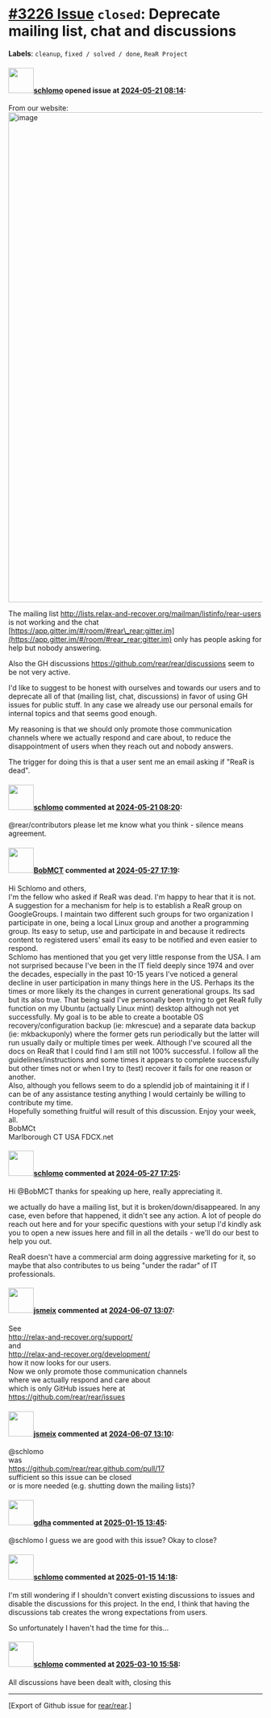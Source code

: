 # [\#3226 Issue](https://github.com/rear/rear/issues/3226) `closed`: Deprecate mailing list, chat and discussions

**Labels**: `cleanup`, `fixed / solved / done`, `ReaR Project`

#### <img src="https://avatars.githubusercontent.com/u/101384?v=4" width="50">[schlomo](https://github.com/schlomo) opened issue at [2024-05-21 08:14](https://github.com/rear/rear/issues/3226):

From our website:  
<img width="972" alt="image" src="https://github.com/rear/rear/assets/101384/1c64daf4-110a-4059-adfd-59fdcd733077">

The mailing list
<http://lists.relax-and-recover.org/mailman/listinfo/rear-users> is not
working and the chat
[https://app.gitter.im/#/room/#rear\_rear:gitter.im](https://app.gitter.im/#/room/#rear_rear:gitter.im)
only has people asking for help but nobody answering.

Also the GH discussions <https://github.com/rear/rear/discussions> seem
to be not very active.

I'd like to suggest to be honest with ourselves and towards our users
and to deprecate all of that (mailing list, chat, discussions) in favor
of using GH issues for public stuff. In any case we already use our
personal emails for internal topics and that seems good enough.

My reasoning is that we should only promote those communication channels
where we actually respond and care about, to reduce the disappointment
of users when they reach out and nobody answers.

The trigger for doing this is that a user sent me an email asking if
"ReaR is dead".

#### <img src="https://avatars.githubusercontent.com/u/101384?v=4" width="50">[schlomo](https://github.com/schlomo) commented at [2024-05-21 08:20](https://github.com/rear/rear/issues/3226#issuecomment-2122045027):

@rear/contributors please let me know what you think - silence means
agreement.

#### <img src="https://avatars.githubusercontent.com/u/969068?u=935cfcb18e398f6a79a8e33c1e6e287e9204660c&v=4" width="50">[BobMCT](https://github.com/BobMCT) commented at [2024-05-27 17:19](https://github.com/rear/rear/issues/3226#issuecomment-2133854702):

Hi Schlomo and others,  
I'm the fellow who asked if ReaR was dead. I'm happy to hear that it is
not. A suggestion for a mechanism for help is to establish a ReaR group
on GoogleGroups. I maintain two different such groups for two
organization I participate in one, being a local Linux group and another
a programming group. Its easy to setup, use and participate in and
because it redirects content to registered users' email its easy to be
notified and even easier to respond.  
Schlomo has mentioned that you get very little response from the USA. I
am not surprised because I've been in the IT field deeply since 1974 and
over the decades, especially in the past 10-15 years I've noticed a
general decline in user participation in many things here in the US.
Perhaps its the times or more likely its the changes in current
generational groups. Its sad but its also true. That being said I've
personally been trying to get ReaR fully function on my Ubuntu (actually
Linux mint) desktop although not yet successfully. My goal is to be able
to create a bootable OS recovery/configuration backup (ie: mkrescue) and
a separate data backup (ie: mkbackuponly) where the former gets run
periodically but the latter will run usually daily or multiple times per
week. Although I've scoured all the docs on ReaR that I could find I am
still not 100% successful. I follow all the guidelines/instructions and
some times it appears to complete successfully but other times not or
when I try to (test) recover it fails for one reason or another.  
Also, although you fellows seem to do a splendid job of maintaining it
if I can be of any assistance testing anything I would certainly be
willing to contribute my time.  
Hopefully something fruitful will result of this discussion. Enjoy your
week, all.  
BobMCt  
Marlborough CT USA FDCX.net

#### <img src="https://avatars.githubusercontent.com/u/101384?v=4" width="50">[schlomo](https://github.com/schlomo) commented at [2024-05-27 17:25](https://github.com/rear/rear/issues/3226#issuecomment-2133860019):

Hi @BobMCT thanks for speaking up here, really appreciating it.

we actually do have a mailing list, but it is broken/down/disappeared.
In any case, even before that happened, it didn't see any action. A lot
of people do reach out here and for your specific questions with your
setup I'd kindly ask you to open a new issues here and fill in all the
details - we'll do our best to help you out.

ReaR doesn't have a commercial arm doing aggressive marketing for it, so
maybe that also contributes to us being "under the radar" of IT
professionals.

#### <img src="https://avatars.githubusercontent.com/u/1788608?u=925fc54e2ce01551392622446ece427f51e2f0ce&v=4" width="50">[jsmeix](https://github.com/jsmeix) commented at [2024-06-07 13:07](https://github.com/rear/rear/issues/3226#issuecomment-2154801922):

See  
<http://relax-and-recover.org/support/>  
and  
<http://relax-and-recover.org/development/>  
how it now looks for our users.  
Now we only promote those communication channels  
where we actually respond and care about  
which is only GitHub issues here at  
<https://github.com/rear/rear/issues>

#### <img src="https://avatars.githubusercontent.com/u/1788608?u=925fc54e2ce01551392622446ece427f51e2f0ce&v=4" width="50">[jsmeix](https://github.com/jsmeix) commented at [2024-06-07 13:10](https://github.com/rear/rear/issues/3226#issuecomment-2154807342):

@schlomo  
was  
<https://github.com/rear/rear.github.com/pull/17>  
sufficient so this issue can be closed  
or is more needed (e.g. shutting down the mailing lists)?

#### <img src="https://avatars.githubusercontent.com/u/888633?u=cdaeb31efcc0048d3619651aa18dd4b76e636b21&v=4" width="50">[gdha](https://github.com/gdha) commented at [2025-01-15 13:45](https://github.com/rear/rear/issues/3226#issuecomment-2592898659):

@schlomo I guess we are good with this issue? Okay to close?

#### <img src="https://avatars.githubusercontent.com/u/101384?v=4" width="50">[schlomo](https://github.com/schlomo) commented at [2025-01-15 14:18](https://github.com/rear/rear/issues/3226#issuecomment-2592978245):

I'm still wondering if I shouldn't convert existing discussions to
issues and disable the discussions for this project. In the end, I think
that having the discussions tab creates the wrong expectations from
users.

So unfortunately I haven't had the time for this...

#### <img src="https://avatars.githubusercontent.com/u/101384?v=4" width="50">[schlomo](https://github.com/schlomo) commented at [2025-03-10 15:58](https://github.com/rear/rear/issues/3226#issuecomment-2711075061):

All discussions have been dealt with, closing this

------------------------------------------------------------------------

\[Export of Github issue for
[rear/rear](https://github.com/rear/rear).\]
